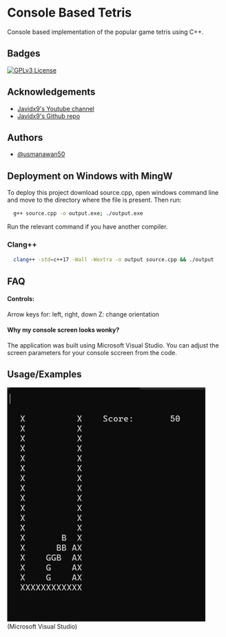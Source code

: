 
# Console Based Tetris

Console based implementation of the popular game tetris using C++.


## Badges

[![GPLv3 License](https://img.shields.io/badge/License-GPL%20v3-yellow.svg)](https://opensource.org/licenses/)


## Acknowledgements

 - [Javidx9's Youtube channel](https://www.youtube.com/@javidx9)
 - [Javidx9's Github repo](https://github.com/OneLoneCoder/Javidx9/tree/c9ca5d2e5821f2d2e07f07f388803c185a68d13a/SimplyCode)
 


## Authors

- [@usmanawan50](https://github.com/usmanawan50/usmanawan50.git)


## Deployment on Windows with MingW

To deploy this project download source.cpp, open windows command line and move to the directory where the file is present. Then run: 

```bash
  g++ source.cpp -o output.exe; ./output.exe
```
Run the relevant command if you have another compiler.

### Clang++
```bash
  clang++ -std=c++17 -Wall -Wextra -o output source.cpp && ./output

```




## FAQ

#### Controls:

Arrow keys for: left, right, down
Z: change orientation

#### Why my console screen looks wonky?

The application was built using Microsoft Visual Studio. You can adjust the screen parameters for your console sccreen from the code.


## Usage/Examples

![Demo GIF](output.gif)
(Microsoft Visual Studio)



